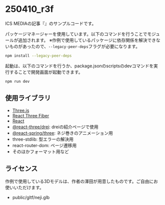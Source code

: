 # 250410_r3f

ICS MEDIAの記事『』のサンプルコードです。

パッケージマネージャーを使用しています。以下のコマンドを行うことでモジュールが追加されます。
※作例で使用しているパッケージに依存関係を解決できないものがあったので、`--legacy-peer-deps`フラグが必要になります。

```bash
npm install --legacy-peer-deps
```

起動は、以下のコマンドを行うか、package.jsonのscriptsのdevコマンドを実行することで開発画面が起動できます。

```bash
npm run dev
```

## 使用ライブラリ

- [Three.js](https://threejs.org/)
- [React Three Fiber](https://r3f.docs.pmnd.rs/getting-started/introduction)
- [React](https://ja.react.dev/)
- [@react-three/drei](https://drei.docs.pmnd.rs/getting-started/introduction): dreiの紹介ページで使用
- [@react-spring/three](https://react-spring.dev/): ネジ巻きのアニメーション用
- three-stdlib: 型エラーの解決用
- react-router-dom: ページ遷移用
- そのほかフォーマット用など


## ライセンス

作例で使用している3Dモデルは、作者の澤田が用意したものです。ご自由にお使いいただけます。

- public/gltf/neji.glb